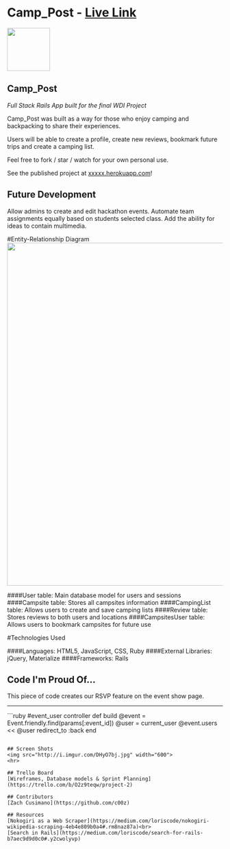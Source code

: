 # Camp_Post - [Live Link](google.com/)

<img src="https://cloud.githubusercontent.com/assets/7833470/10423298/ea833a68-7079-11e5-84f8-0a925ab96893.png" width="100">

## Camp_Post

<i> Full Stack Rails App built for the final WDI Project </i>

Camp_Post was built as a way for those who enjoy camping and backpacking to share their experiences.

Users will be able to create a profile, create new reviews, bookmark future trips and create a camping list.

Feel free to fork / star / watch for your own personal use.

See the published project at [xxxxx.herokuapp.com](https://ga-hackathon.herokuapp.com/)!

## Future Development

Allow admins to create and edit hackathon events. Automate team assignments equally based on students selected class. Add the ability for ideas to contain multimedia.  

#Entity-Relationship Diagram
<img src="http://i.imgur.com/iAykvCf.png" width="800">

####User table: Main database model for users and sessions
####Campsite table: Stores all campsites information
####CampingList table: Allows users to create and save camping lists
####Review table: Stores reviews to both users and locations
####CampsitesUser table: Allows users to bookmark campsites for future use

#Technologies Used   

####Languages:
HTML5, JavaScript, CSS, Ruby
####External Libraries:
jQuery, Materialize
####Frameworks:
Rails


## Code I'm Proud Of...
This piece of code creates our RSVP feature on the event show page.
<hr>
```ruby
#event_user controller
def build
    @event = Event.friendly.find(params[:event_id])
    @user = current_user
    @event.users << @user
    redirect_to :back
end

```

## Screen Shots
<img src="http://i.imgur.com/DHyO7bj.jpg" width="600">
<hr>

## Trello Board
[Wireframes, Database models & Sprint Planning](https://trello.com/b/O2z9teqw/project-2)

## Contributors
[Zach Cusimano](https://github.com/c00z)

## Resources
[Nokogiri as a Web Scraper](https://medium.com/loriscode/nokogiri-wikipedia-scraping-4eb4e809b0a4#.rm8naz87a)<br>
[Search in Rails](https://medium.com/loriscode/search-for-rails-b7aec9d9d0c0#.y2cwolyvp)
